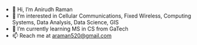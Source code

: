 - 👋 Hi, I’m Anirudh Raman
- 👀 I’m interested in Cellular Communications, Fixed Wireless, Computing Systems, Data Analysis, Data Science, GIS
- 🌱 I’m currently learning MS in CS from GaTech
- 📫 Reach me at araman520@gmail.com

<!---
araman520/araman520 is a ✨ special ✨ repository because its `README.md` (this file) appears on your GitHub profile.
You can click the Preview link to take a look at your changes.
--->
